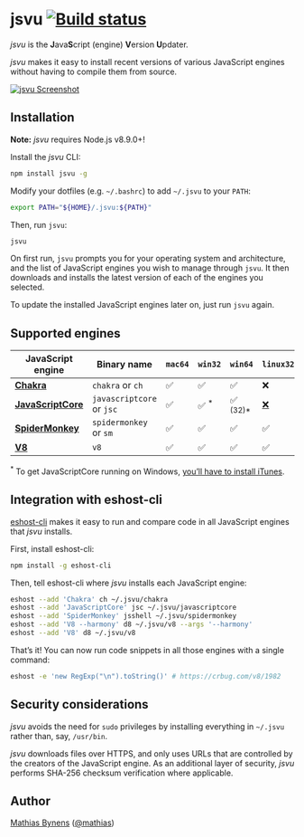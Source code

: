 # jsvu [![Build status](https://travis-ci.org/GoogleChromeLabs/jsvu.svg?branch=master)](https://travis-ci.org/GoogleChromeLabs/jsvu)

_jsvu_ is the <b>J</b>ava<b>S</b>cript (engine) <b>V</b>ersion <b>U</b>pdater.

_jsvu_ makes it easy to install recent versions of various JavaScript engines without having to compile them from source.

[![jsvu Screenshot](https://rawgit.com/GoogleChromeLabs/jsvu/3bda9dd/screenshot.svg)](https://asciinema.org/a/rfS1M5ynKm1hGaBqJYJj0mGCi)

## Installation

**Note:** _jsvu_ requires Node.js v8.9.0+!

Install the _jsvu_ CLI:

```sh
npm install jsvu -g
```

Modify your dotfiles (e.g. `~/.bashrc`) to add `~/.jsvu` to your `PATH`:

```sh
export PATH="${HOME}/.jsvu:${PATH}"
```

Then, run `jsvu`:

```sh
jsvu
```

On first run, `jsvu` prompts you for your operating system and architecture, and the list of JavaScript engines you wish to manage through `jsvu`. It then downloads and installs the latest version of each of the engines you selected.

To update the installed JavaScript engines later on, just run `jsvu` again.

## Supported engines

| JavaScript engine         | Binary name               | `mac64` | `win32`          | `win64`            | `linux32` | `linux64` |
| ------------------------- | ------------------------- | ------- | ---------------- | ------------------ | --------- | --------- |
| [**Chakra**][ch]          | `chakra` or `ch`          | ✅      | ✅               | ✅                 | ❌        | ✅        |
| [**JavaScriptCore**][jsc] | `javascriptcore` or `jsc` | ✅      | ✅ <sup>\*</sup> | ✅ <sup>(32)\*</sup> | [❌][jsc] | [❌][jsc] |
| [**SpiderMonkey**][sm]    | `spidermonkey` or `sm`    | ✅      | ✅               | ✅                 | ✅        | ✅        |
| [**V8**][v8]              | `v8`                      | ✅      | ✅               | ✅                 | ✅        | ✅        |

<sup>\*</sup> To get JavaScriptCore running on Windows, [you’ll have to install iTunes](https://lists.webkit.org/pipermail/webkit-dev/2013-August/025242.html).

[ch]: https://github.com/Microsoft/ChakraCore/issues/2278#issuecomment-277301120
[sm]: https://bugzilla.mozilla.org/show_bug.cgi?id=1336514
[jsc]: https://bugs.webkit.org/show_bug.cgi?id=179945
[v8]: https://bugs.chromium.org/p/v8/issues/detail?id=5918

## Integration with eshost-cli

[eshost-cli](https://github.com/bterlson/eshost-cli) makes it easy to run and compare code in all JavaScript engines that _jsvu_ installs.

First, install eshost-cli:

```sh
npm install -g eshost-cli
```

Then, tell eshost-cli where _jsvu_ installs each JavaScript engine:

```sh
eshost --add 'Chakra' ch ~/.jsvu/chakra
eshost --add 'JavaScriptCore' jsc ~/.jsvu/javascriptcore
eshost --add 'SpiderMonkey' jsshell ~/.jsvu/spidermonkey
eshost --add 'V8 --harmony' d8 ~/.jsvu/v8 --args '--harmony'
eshost --add 'V8' d8 ~/.jsvu/v8
```

That’s it! You can now run code snippets in all those engines with a single command:

```sh
eshost -e 'new RegExp("\n").toString()' # https://crbug.com/v8/1982
```

## Security considerations

_jsvu_ avoids the need for `sudo` privileges by installing everything in `~/.jsvu` rather than, say, `/usr/bin`.

_jsvu_ downloads files over HTTPS, and only uses URLs that are controlled by the creators of the JavaScript engine. As an additional layer of security, _jsvu_ performs SHA-256 checksum verification where applicable.

## Author

[Mathias Bynens](https://mathiasbynens.be/) ([@mathias](https://twitter.com/mathias))
